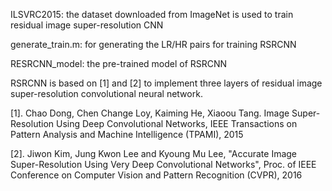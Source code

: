 ILSVRC2015: the dataset downloaded from ImageNet is used to train residual image super-resolution CNN 

generate_train.m: for generating the LR/HR pairs for training RSRCNN

RESRCNN_model: the pre-trained model of RSRCNN

RSRCNN is based on [1] and [2] to implement three layers of residual image super-resolution convolutional neural network.


[1]. Chao Dong, Chen Change Loy, Kaiming He, Xiaoou Tang. Image Super-Resolution Using Deep Convolutional Networks, IEEE Transactions on Pattern Analysis and Machine Intelligence (TPAMI), 2015

[2]. Jiwon Kim, Jung Kwon Lee and Kyoung Mu Lee, "Accurate Image Super-Resolution Using Very Deep Convolutional Networks", Proc. of IEEE Conference on Computer Vision and Pattern Recognition (CVPR), 2016
